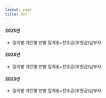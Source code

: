```yaml
---
layout: page
title: 회비
---
```


#### 2025년

- 일자별 개인별 반별 집계표+찬조금(후원금)납부자

#### 2024년

- 일자별 개인별 반별 집계표+찬조금(후원금)납부자

#### 2023년

- 일자별 개인별 반별 집계표+찬조금(후원금)납부자

  
